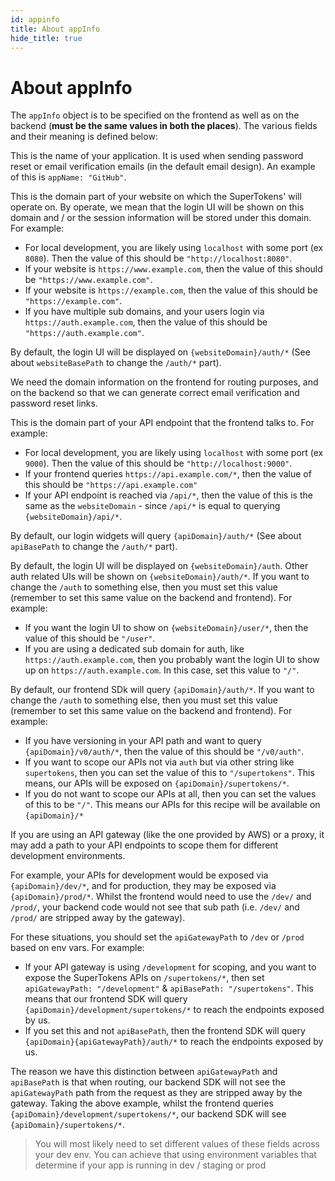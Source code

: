 ```yaml
---
id: appinfo
title: About appInfo
hide_title: true
---
```


<!-- COPY DOCS -->
<!-- ./thirdpartyemailpassword/appinfo.md -->

# About appInfo

The `appInfo` object is to be specified on the frontend as well as on the backend (**must be the same values in both the places**). The various fields and their meaning is defined below:

<div class="additionalInformation" text="appName (Compulsory)">

This is the name of your application. It is used when sending password reset or email verification emails (in the default email design). An example of this is `appName: "GitHub"`.

</div>

<div class="additionalInformation" text="websiteDomain (Compulsory)">

This is the domain part of your website on which the SuperTokens' will operate on. By operate, we mean that the login UI will be shown on this domain and / or the session information will be stored under this domain. For example:
- For local development, you are likely using `localhost` with some port (ex `8080`). Then the value of this should be `"http://localhost:8080"`.
- If your website is `https://www.example.com`, then the value of this should be `"https://www.example.com"`.
- If your website is `https://example.com`, then the value of this should be `"https://example.com"`.
- If you have multiple sub domains, and your users login via `https://auth.example.com`, then the value of this should be `"https://auth.example.com"`.

By default, the login UI will be displayed on `{websiteDomain}/auth/*` (See about `websiteBasePath` to change the `/auth/*` part).

We need the domain information on the frontend for routing purposes, and on the backend so that we can generate correct email verification and password reset links.

</div>


<div class="additionalInformation" text="apiDomain (Compulsory)">

This is the domain part of your API endpoint that the frontend talks to. For example:
- For local development, you are likely using `localhost` with some port (ex `9000`). Then the value of this should be `"http://localhost:9000"`.
- If your frontend queries `https://api.example.com/*`, then the value of this should be `"https://api.example.com"`
- If your API endpoint is reached via `/api/*`, then the value of this is the same as the `websiteDomain` - since `/api/*` is equal to querying `{websiteDomain}/api/*`.

By default, our login widgets will query `{apiDomain}/auth/*` (See about `apiBasePath` to change the `/auth/*` part).

</div>

<div class="additionalInformation" text="websiteBasePath (Optional)">

By default, the login UI will be displayed on `{websiteDomain}/auth`. Other auth related UIs will be shown on `{websiteDomain}/auth/*`. If you want to change the `/auth` to something else, then you must set this value (remember to set this same value on the backend and frontend). For example:
- If you want the login UI to show on `{websiteDomain}/user/*`, then the value of this should be `"/user"`.
- If you are using a dedicated sub domain for auth, like `https://auth.example.com`, then you probably want the login UI to show up on `https://auth.example.com`. In this case, set this value to `"/"`.

</div>

<div class="additionalInformation" text="apiBasePath (Optional)">

By default, our frontend SDk will query `{apiDomain}/auth/*`. If you want to change the `/auth` to something else, then you must set this value (remember to set this same value on the backend and frontend). For example:
- If you have versioning in your API path and want to query `{apiDomain}/v0/auth/*`, then the value of this should be `"/v0/auth"`.
- If you want to scope our APIs not via `auth` but via other string like `supertokens`, then you can set the value of this to `"/supertokens"`. This means, our APIs will be exposed on `{apiDomain}/supertokens/*`.
- If you do not want to scope our APIs at all, then you can set the values of this to be `"/"`. This means our APIs for this recipe will be available on `{apiDomain}/*`

</div>

<div class="additionalInformation" text="apiGatewayPath (Optional - see if using an API gateway)">

If you are using an API gateway (like the one provided by AWS) or a proxy, it may add a path to your API endpoints to scope them for different development environments. 

For example, your APIs for development would be exposed via `{apiDomain}/dev/*`, and for production, they may be exposed via `{apiDomain}/prod/*`. Whilst the frontend would need to use the `/dev/` and `/prod/`, your backend code would not see that sub path (i.e. `/dev/` and `/prod/` are stripped away by the gateway). 

For these situations, you should set the `apiGatewayPath` to `/dev` or `/prod` based on env vars. For example:
- If your API gateway is using `/development` for scoping, and you want to expose the SuperTokens APIs on `/supertokens/*`, then set `apiGatewayPath: "/development"` & `apiBasePath: "/supertokens"`. This means that our frontend SDK will query `{apiDomain}/development/supertokens/*` to reach the endpoints exposed by us.
- If you set this and not `apiBasePath`, then the frontend SDK will query `{apiDomain}{apiGatewayPath}/auth/*` to reach the endpoints exposed by us.

The reason we have this distinction between `apiGatewayPath` and `apiBasePath` is that when routing, our backend SDK will not see the `apiGatewayPath` path from the request as they are stripped away by the gateway. Taking the above example, whilst the frontend queries `{apiDomain}/development/supertokens/*`, our backend SDK will see `{apiDomain}/supertokens/*`.

</div>

> You will most likely need to set different values of these fields across your dev env. You can achieve that using environment variables that determine if your app is running in dev / staging or prod
